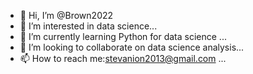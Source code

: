 - 👋 Hi, I’m @Brown2022
- 👀 I’m interested in data science...
- 🌱 I’m currently learning Python for data science ...
- 💞️ I’m looking to collaborate on data science analysis...
- 📫 How to reach me:stevanion2013@gmail.com ...

<!---
Brown2022/Brown2022 is a ✨ special ✨ repository because its `README.md` (this file) appears on your GitHub profile.
You can click the Preview link to take a look at your changes.
--->
